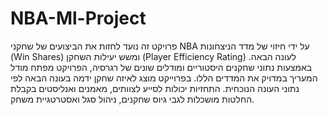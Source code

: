 # NBA-Ml-Project
פרויקט זה נועד לחזות את הביצועים של שחקני NBA על ידי חיזוי של מדד הניצחונות (Win Shares) ומשש יעילות השחקן (Player Efficiency Rating) לעונה הבאה. באמצעות נתוני שחקנים היסטוריים ומודלים שונים של רגרסיה, הפרויקט מפתח מודל המעריך במדויק את המדדים הללו. בפרוייקט מוצג לאיזה שחקן ידמה בעונה הבאה לפי נתוני העונה הנוכחית. התחזיות יכולות לסייע לצוותים, מאמנים ואנליסטים בקבלת החלטות מושכלות לגבי גיוס שחקנים, ניהול סגל ואסטרטגיית משחק.
